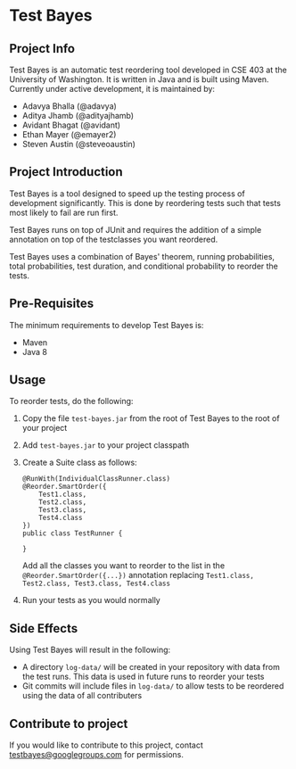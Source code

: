 # Test Bayes

## Project Info 
Test Bayes is an automatic test reordering tool developed in CSE 403 at the University of Washington. It is written in Java and is built using Maven. Currently under active development, it is maintained by:
 - Adavya Bhalla (@adavya)
 - Aditya Jhamb (@adityajhamb)
 - Avidant Bhagat (@avidant)
 - Ethan Mayer (@emayer2)
 - Steven Austin (@steveoaustin)

## Project Introduction
Test Bayes is a tool designed to speed up the testing process of development significantly. This is done by reordering tests such that tests most likely to fail are run first.

Test Bayes runs on top of JUnit and requires the addition of a simple annotation on top of the testclasses you want reordered.

Test Bayes uses a combination of Bayes' theorem, running probabilities, total probabilities, test duration, and conditional probability to reorder the tests.

## Pre-Requisites
The minimum requirements to develop Test Bayes is:
 - Maven
 - Java 8

## Usage
To reorder tests, do the following:

1. Copy the file `test-bayes.jar` from the root of Test Bayes to the root of your project

2. Add `test-bayes.jar` to your project classpath

3. Create a Suite class as follows:

    ```
    @RunWith(IndividualClassRunner.class)
    @Reorder.SmartOrder({
        Test1.class,
        Test2.class,
        Test3.class,
        Test4.class
    })
    public class TestRunner {
    
    }
    ```
    Add all the classes you want to reorder to the list in the `@Reorder.SmartOrder({...})` annotation replacing `Test1.class, Test2.class, Test3.class, Test4.class`

4. Run your tests as you would normally

## Side Effects
Using Test Bayes will result in the following:
 - A directory `log-data/` will be created in your repository with data from the test runs. This data is used in future runs to reorder your tests
 - Git commits will include files in `log-data/` to allow tests to be reordered using the data of all contributers

## Contribute to project
 If you would like to contribute to this project, contact testbayes@googlegroups.com for permissions.
 
 
